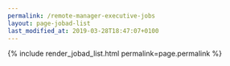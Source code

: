 ```yaml
---
permalink: /remote-manager-executive-jobs
layout: page-jobad-list
last_modified_at: 2019-03-28T18:47:07+0100
---
```

{% include render_jobad_list.html permalink=page.permalink %}
